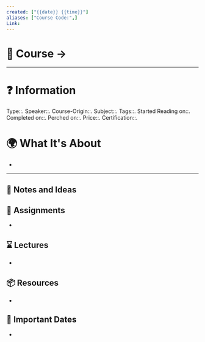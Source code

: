 ```yaml
---
created: ["{{date}} {{time}}"]
aliases: ["Course Code:",]
Link: 
---
```

# 📃 Course -> 
---
# ❓ Information
Type::.
Speaker::.
Course-Origin::. 
Subject::. 
Tags::.
Started Reading on::.
Completed on::.
Perched on::.
Price::.
Certification::.  

# 🌍 What It's About
-   
---

## 📜 Notes and Ideas

## 🎯 Assignments
- 
## ⌛ Lectures
- 
## 📦 Resources
- 
## 📅 Important Dates
- 
